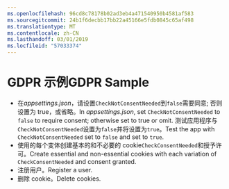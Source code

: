 ```yaml
---
ms.openlocfilehash: 96cd8c78178b02ad3eb4a471540950b4581af583
ms.sourcegitcommit: 24b1f6decbb17bb22a45166e5fdb0845c65af498
ms.translationtype: MT
ms.contentlocale: zh-CN
ms.lasthandoff: 03/01/2019
ms.locfileid: "57033374"
---
```

# <a name="gdpr-sample"></a><span data-ttu-id="46d2b-101">GDPR 示例</span><span class="sxs-lookup"><span data-stu-id="46d2b-101">GDPR Sample</span></span>

* <span data-ttu-id="46d2b-102">在*appsettings.json*，请设置`CheckNotConsentNeeded`到`false`需要同意; 否则设置为 true，或省略。</span><span class="sxs-lookup"><span data-stu-id="46d2b-102">In *appsettings.json*, set `CheckNotConsentNeeded` to `false` to require consent; otherwise set to true or omit.</span></span> <span data-ttu-id="46d2b-103">测试应用程序与`CheckNotConsentNeeded`设置为`false`并将设置为`true`。</span><span class="sxs-lookup"><span data-stu-id="46d2b-103">Test the app with `CheckNotConsentNeeded` set to `false` and set to `true`.</span></span>
* <span data-ttu-id="46d2b-104">使用的每个变体创建基本的和不必要的 cookie`CheckConsentNeeded`和授予许可。</span><span class="sxs-lookup"><span data-stu-id="46d2b-104">Create essential and non-essential cookies with each variation of `CheckConsentNeeded` and consent granted.</span></span>
* <span data-ttu-id="46d2b-105">注册用户。</span><span class="sxs-lookup"><span data-stu-id="46d2b-105">Register a user.</span></span>
* <span data-ttu-id="46d2b-106">删除 cookie。</span><span class="sxs-lookup"><span data-stu-id="46d2b-106">Delete cookies.</span></span>
